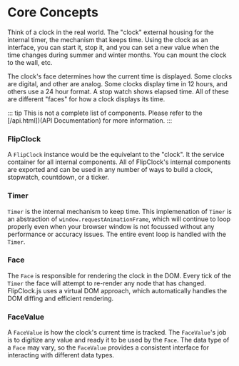 # Core Concepts

Think of a clock in the real world. The "clock" external housing for the internal timer, the mechanism that keeps time. Using the clock as an interface, you can start it, stop it, and you can set a new value when the time changes during summer and winter months. You can mount the clock to the wall, etc.

The clock's face determines how the current time is displayed. Some clocks are digital, and other are analog. Some clocks display time in 12 hours, and others use a 24 hour format. A stop watch shows elapsed time. All of these are different "faces" for how a clock displays its time.

::: tip
This is not a complete list of components. Please refer to the [/api.html])(API Documentation) for more information.
:::

### FlipClock

A `FlipClock` instance would be the equivelant to the "clock". It the service container for all internal components. All of FlipClock's internal components are exported and can be used in any number of ways to build a clock, stopwatch, countdown, or a ticker.

### Timer

`Timer` is the internal mechanism to keep time. This implemenation of `Timer` is an abstraction of `window.requestAnimationFrame`, which will continue to loop properly even when your browser window is not focussed without any performance or accuracy issues. The entire event loop is handled with the `Timer`.

### Face

The `Face` is responsible for rendering the clock in the DOM. Every tick of the `Timer` the face will attempt to re-render any node that has changed. FlipClock.js uses a virtual DOM approach, which automatically handles the DOM diffing and efficient rendering.

### FaceValue

A `FaceValue` is how the clock's current time is tracked. The `FaceValue`'s job is to digitize any value and ready it to be used by the `Face`. The data type of a `Face` may vary, so the `FaceValue` provides a consistent interface for interacting with different data types.